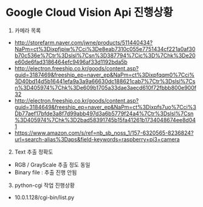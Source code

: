 # Google Cloud Vision Api 진행상황

1. 카메라 목록
 - http://storefarm.naver.com/jwne/products/511440434?NaPm=ct%3Dixpfjpiw%7Cci%3De8eab7310c055e7751434cf221a0af30b70c536e%7Ctr%3Dslsl%7Csn%3D387794%7Cic%3D%7Chk%3De20e60de6fad3186464efc9496af33d1192bda5b
 - http://electron.freeship.co.kr/goods/content.asp?guid=3187469&freeship_ep=naver_ep&NaPm=ct%3Dixpfqqm0%7Cci%3D40bd14d5b16441efa9a3a9a66630dc188621cab7%7Ctr%3Dslsl%7Csn%3D405974%7Chk%3De609b1705a33dae3aecd610f72fbbb800e900f32
 - http://electron.freeship.co.kr/goods/content.asp?guid=3184649&freeship_ep=naver_ep&NaPm=ct%3Dixpfs7uo%7Cci%3Db77aef17bfde3a8f7d99abb497d3a6b5779f24a4%7Ctr%3Dslsl%7Csn%3D405974%7Chk%3D2bad58391745b15fa41261b1734048674ee8d041
 - https://www.amazon.com/s/ref=nb_sb_noss_1/157-6320565-8236824?url=search-alias%3Daps&field-keywords=raspberry+pi3+camera

2. Text 추출 정확도
 - RGB / GrayScale 추출 정도 동일
 - Binary file : 추출 진행 안됨
 
3. python-cgi 작업 진행상황
 - 10.0.1.128/cgi-bin/list.py
